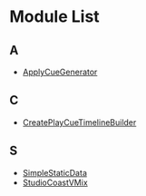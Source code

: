 # Module List

## A

- [ApplyCueGenerator](../modules/ApplyCueGenerator)

## C

- [CreatePlayCueTimelineBuilder](../modules/CreatePlayCueTimelineBuilder)

## S

- [SimpleStaticData](../modules/SimpleStaticData)
- [StudioCoastVMix](../modules/StudioCoastVMix)
